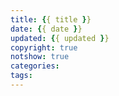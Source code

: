 ```yaml
---
title: {{ title }}
date: {{ date }}
updated: {{ updated }}
copyright: true
notshow: true
categories:
tags: 
---
```

